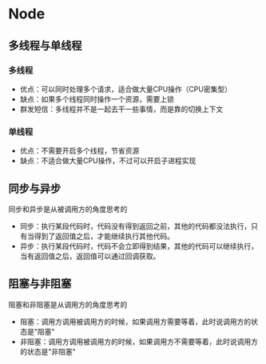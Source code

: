 # Node

## 多线程与单线程

### 多线程

- 优点：可以同时处理多个请求，适合做大量CPU操作（CPU密集型）
- 缺点：如果多个线程同时操作一个资源，需要上锁
- 群发短信：多线程并不是一起去干一些事情，而是靠的切换上下文

### 单线程

- 优点：不需要开启多个线程，节省资源
- 缺点：不适合做大量CPU操作，不过可以开启子进程实现

## 同步与异步

同步和异步是从被调用方的角度思考的

- 同步：执行某段代码时，代码没有得到返回之前，其他的代码都没法执行，只有当得到了返回值之后，才能继续执行其他代码。
- 异步：执行某段代码时，代码不会立即得到结果，其他的代码可以继续执行，当有返回值之后，返回值可以通过回调获取。

## 阻塞与非阻塞

阻塞和非阻塞是从调用方的角度思考的

- 阻塞：调用方调用被调用方的时候，如果调用方需要等着，此时说调用方的状态是"阻塞"
- 非阻塞：调用方调用被调用方的时候，如果调用方不需要等着，此时说调用方的状态是"非阻塞"
